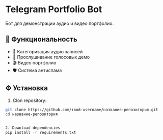 # Telegram Portfolio Bot

Бот для демонстрации аудио и видео портфолио.

## 🚀 Функциональность

- 📁 Категоризация аудио записей
- 🎵 Прослушивание голосовых демо
- 🎬 Видео портфолио
- 🛡️ Система антиспама

## ⚙️ Установка

1. Сlon repository:
```bash
git clone https://github.com/твой-username/название-репозитория.git
cd название-репозитория


2. Download dependencies
pip install -r requirements.txt